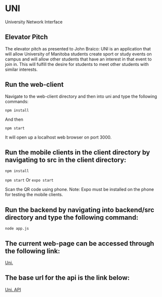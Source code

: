 # UNI
University Network Interface

## Elevator Pitch 
The elevator pitch as presented to John Braico:
UNI is an application that will allow University of Manitoba students create sport or study events on campus and will allow other students that have an interest in that event to join in. This will fulfill the desire for students to meet other students with similar interests.

## Run the web-client
Navigate to the web-client directory and then into uni and type the following commands:

`npm install`

And then 

`npm start`

It will open up a localhost web browser on port 3000.

## Run the mobile clients in the client directory by navigating to src in the client directory:

`npm install`

`npm start` Or `expo start`


Scan the QR code using phone. Note: Expo must be installed on the phone for testing the mobile clients.

## Run the backend by navigating into backend/src directory and type the following command:

`node app.js` 


## The current web-page can be accessed through the following link:

[Uni.](http://ec2-99-79-39-110.ca-central-1.compute.amazonaws.com:3000)

## The base url for the api is the link below:

[Uni. API](http://ec2-99-79-39-110.ca-central-1.compute.amazonaws.com:8000)

